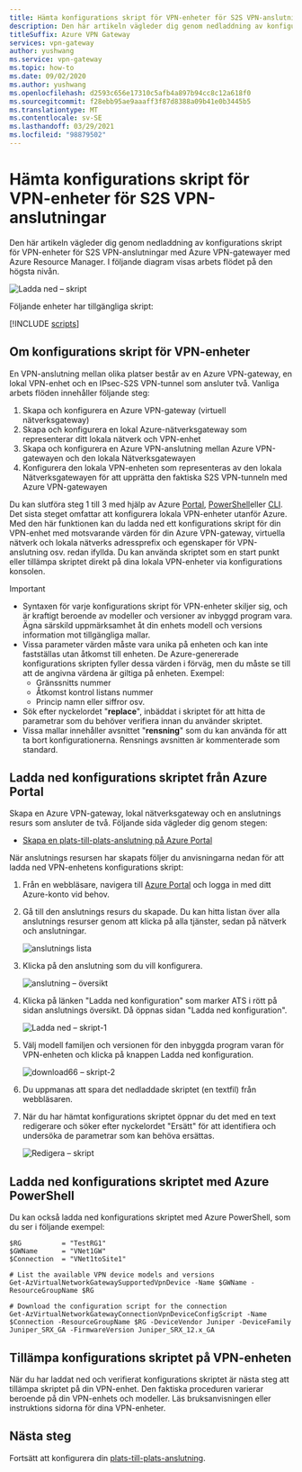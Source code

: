 ```yaml
---
title: Hämta konfigurations skript för VPN-enheter för S2S VPN-anslutningar
description: Den här artikeln vägleder dig genom nedladdning av konfigurations skript för VPN-enheter för S2S VPN-anslutningar med Azure VPN-gatewayer med Azure Resource Manager.
titleSuffix: Azure VPN Gateway
services: vpn-gateway
author: yushwang
ms.service: vpn-gateway
ms.topic: how-to
ms.date: 09/02/2020
ms.author: yushwang
ms.openlocfilehash: d2593c656e17310c5afb4a897b94cc8c12a618f0
ms.sourcegitcommit: f28ebb95ae9aaaff3f87d8388a09b41e0b3445b5
ms.translationtype: MT
ms.contentlocale: sv-SE
ms.lasthandoff: 03/29/2021
ms.locfileid: "98879502"
---
```

# <a name="download-vpn-device-configuration-scripts-for-s2s-vpn-connections"></a>Hämta konfigurations skript för VPN-enheter för S2S VPN-anslutningar

Den här artikeln vägleder dig genom nedladdning av konfigurations skript för VPN-enheter för S2S VPN-anslutningar med Azure VPN-gatewayer med Azure Resource Manager. I följande diagram visas arbets flödet på den högsta nivån.

![Ladda ned – skript](./media/vpn-gateway-download-vpndevicescript/downloaddevicescript.png)

Följande enheter har tillgängliga skript:

[!INCLUDE [scripts](../../includes/vpn-gateway-device-configuration-scripts.md)]

## <a name="about-vpn-device-configuration-scripts"></a><a name="about"></a>Om konfigurations skript för VPN-enheter

En VPN-anslutning mellan olika platser består av en Azure VPN-gateway, en lokal VPN-enhet och en IPsec-S2S VPN-tunnel som ansluter två. Vanliga arbets flöden innehåller följande steg:

1. Skapa och konfigurera en Azure VPN-gateway (virtuell nätverksgateway)
2. Skapa och konfigurera en lokal Azure-nätverksgateway som representerar ditt lokala nätverk och VPN-enhet
3. Skapa och konfigurera en Azure VPN-anslutning mellan Azure VPN-gatewayen och den lokala Nätverksgatewayen
4. Konfigurera den lokala VPN-enheten som representeras av den lokala Nätverksgatewayen för att upprätta den faktiska S2S VPN-tunneln med Azure VPN-gatewayen

Du kan slutföra steg 1 till 3 med hjälp av Azure [Portal](./tutorial-site-to-site-portal.md), [PowerShell](vpn-gateway-create-site-to-site-rm-powershell.md)eller [CLI](vpn-gateway-howto-site-to-site-resource-manager-cli.md). Det sista steget omfattar att konfigurera lokala VPN-enheter utanför Azure. Med den här funktionen kan du ladda ned ett konfigurations skript för din VPN-enhet med motsvarande värden för din Azure VPN-gateway, virtuella nätverk och lokala nätverks adressprefix och egenskaper för VPN-anslutning osv. redan ifyllda. Du kan använda skriptet som en start punkt eller tillämpa skriptet direkt på dina lokala VPN-enheter via konfigurations konsolen.

> [!IMPORTANT]
> * Syntaxen för varje konfigurations skript för VPN-enheter skiljer sig, och är kraftigt beroende av modeller och versioner av inbyggd program vara. Ägna särskild uppmärksamhet åt din enhets modell och versions information mot tillgängliga mallar.
> * Vissa parameter värden måste vara unika på enheten och kan inte fastställas utan åtkomst till enheten. De Azure-genererade konfigurations skripten fyller dessa värden i förväg, men du måste se till att de angivna värdena är giltiga på enheten. Exempel:
>    * Gränssnitts nummer
>    * Åtkomst kontrol listans nummer
>    * Princip namn eller siffror osv.
> * Sök efter nyckelordet "**replace**", inbäddat i skriptet för att hitta de parametrar som du behöver verifiera innan du använder skriptet.
> * Vissa mallar innehåller avsnittet "**rensning**" som du kan använda för att ta bort konfigurationerna. Rensnings avsnitten är kommenterade som standard.

## <a name="download-the-configuration-script-from-azure-portal"></a>Ladda ned konfigurations skriptet från Azure Portal

Skapa en Azure VPN-gateway, lokal nätverksgateway och en anslutnings resurs som ansluter de två. Följande sida vägleder dig genom stegen:

* [Skapa en plats-till-plats-anslutning på Azure Portal](./tutorial-site-to-site-portal.md)

När anslutnings resursen har skapats följer du anvisningarna nedan för att ladda ned VPN-enhetens konfigurations skript:

1. Från en webbläsare, navigera till [Azure Portal](https://portal.azure.com) och logga in med ditt Azure-konto vid behov.
2. Gå till den anslutnings resurs du skapade. Du kan hitta listan över alla anslutnings resurser genom att klicka på alla tjänster, sedan på nätverk och anslutningar.

    ![anslutnings lista](./media/vpn-gateway-download-vpndevicescript/connectionlist.png)

3. Klicka på den anslutning som du vill konfigurera.

    ![anslutning – översikt](./media/vpn-gateway-download-vpndevicescript/connectionoverview.png)

4. Klicka på länken "Ladda ned konfiguration" som marker ATS i rött på sidan anslutnings översikt. Då öppnas sidan "Ladda ned konfiguration".

    ![Ladda ned – skript-1](./media/vpn-gateway-download-vpndevicescript/downloadscript-1.png)

5. Välj modell familjen och versionen för den inbyggda program varan för VPN-enheten och klicka på knappen Ladda ned konfiguration.

    ![download66 – skript-2](./media/vpn-gateway-download-vpndevicescript/downloadscript-2.PNG)

6. Du uppmanas att spara det nedladdade skriptet (en textfil) från webbläsaren.
7. När du har hämtat konfigurations skriptet öppnar du det med en text redigerare och söker efter nyckelordet "Ersätt" för att identifiera och undersöka de parametrar som kan behöva ersättas.

    ![Redigera – skript](./media/vpn-gateway-download-vpndevicescript/editscript.png)

## <a name="download-the-configuration-script-using-azure-powershell"></a>Ladda ned konfigurations skriptet med Azure PowerShell



Du kan också ladda ned konfigurations skriptet med Azure PowerShell, som du ser i följande exempel:

```azurepowershell-interactive
$RG          = "TestRG1"
$GWName      = "VNet1GW"
$Connection  = "VNet1toSite1"

# List the available VPN device models and versions
Get-AzVirtualNetworkGatewaySupportedVpnDevice -Name $GWName -ResourceGroupName $RG

# Download the configuration script for the connection
Get-AzVirtualNetworkGatewayConnectionVpnDeviceConfigScript -Name $Connection -ResourceGroupName $RG -DeviceVendor Juniper -DeviceFamily Juniper_SRX_GA -FirmwareVersion Juniper_SRX_12.x_GA
```

## <a name="apply-the-configuration-script-to-your-vpn-device"></a>Tillämpa konfigurations skriptet på VPN-enheten

När du har laddat ned och verifierat konfigurations skriptet är nästa steg att tillämpa skriptet på din VPN-enhet. Den faktiska proceduren varierar beroende på din VPN-enhets och modeller. Läs bruksanvisningen eller instruktions sidorna för dina VPN-enheter.

## <a name="next-steps"></a>Nästa steg

Fortsätt att konfigurera din [plats-till-plats-anslutning](./tutorial-site-to-site-portal.md).